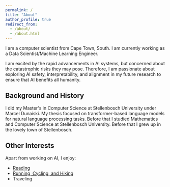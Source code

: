 ```yaml
---
permalink: /
title: "About"
author_profile: true
redirect_from: 
  - /about/
  - /about.html
---
```


I am a computer scientist from Cape Town, South. I am currently working as a Data Scientist/Machine Learning Engineer. 

I am excited by the rapid advancements in AI systems, but concerned about the catastrophic risks they may pose. Therefore, I am passionate about exploring AI safety, interpretability, and alignment in my future research to ensure that AI benefits all humanity.

## Background and History
I did my Master's in Computer Science at Stellenbosch University under Marcel Dunaiski. My thesis focused on transformer-based language models for natural language processing tasks. Before that I studied Mathematics and Computer Science at Stellenbosch University. Before that I grew up in the lovely town of Stellenbosch.

## Other Interests
Apart from working on AI, I enjoy:
- [Reading](https://www.goodreads.com/user/show/156206121-jaco-du-toit)
- [Running, Cycling, and Hiking](https://www.strava.com/athletes/18155610)
- Traveling
